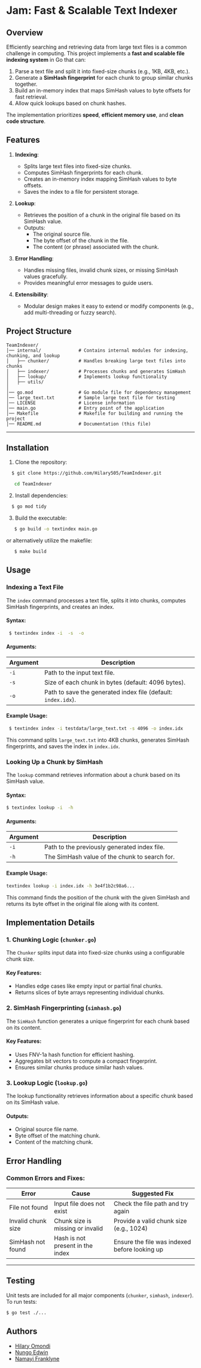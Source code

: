 # **Jam: Fast & Scalable Text Indexer**

## **Overview**
Efficiently searching and retrieving data from large text files is a common challenge in computing. This project implements a **fast and scalable file indexing system** in Go that can:
1. Parse a text file and split it into fixed-size chunks (e.g., 1KB, 4KB, etc.).
2. Generate a **SimHash fingerprint** for each chunk to group similar chunks together.
3. Build an in-memory index that maps SimHash values to byte offsets for fast retrieval.
4. Allow quick lookups based on chunk hashes.

The implementation prioritizes **speed**, **efficient memory use**, and **clean code structure**.

## **Features**

1. **Indexing**:
   - Splits large text files into fixed-size chunks.
   - Computes SimHash fingerprints for each chunk.
   - Creates an in-memory index mapping SimHash values to byte offsets.
   - Saves the index to a file for persistent storage.

2. **Lookup**:
   - Retrieves the position of a chunk in the original file based on its SimHash value.
   - Outputs:
     - The original source file.
     - The byte offset of the chunk in the file.
     - The content (or phrase) associated with the chunk.

3. **Error Handling**:
   - Handles missing files, invalid chunk sizes, or missing SimHash values gracefully.
   - Provides meaningful error messages to guide users.

4. **Extensibility**:
   - Modular design makes it easy to extend or modify components (e.g., add multi-threading or fuzzy search).

## **Project Structure**
```plaintext
TeamIndexer/
│── internal/              # Contains internal modules for indexing, chunking, and lookup
│   ├── chunker/           # Handles breaking large text files into chunks
│   ├── indexer/           # Processes chunks and generates SimHash 
│   ├── lookup/            # Implements lookup functionality 
│   ├── utils/ 
│           
│── go.mod                 # Go module file for dependency management
│── large_text.txt         # Sample large text file for testing
│── LICENSE                # License information
│── main.go                # Entry point of the application
│── Makefile               # Makefile for building and running the project
│── README.md              # Documentation (this file)

```

---

## **Installation**

1. Clone the repository:
 ```bash
   $ git clone https://github.com/Hilary505/TeamIndexer.git

    cd TeamIndexer
```

2. Install dependencies:
 ```bash
   $ go mod tidy
 ```

3. Build the executable:
```bash
   $ go build -o textindex main.go
```
or alternatively utilize the makefile:
```bash
   $ make build
```

## **Usage**

### **Indexing a Text File**
The `index` command processes a text file, splits it into chunks, computes SimHash fingerprints, and creates an index.

#### Syntax:
```bash
 $ textindex index -i  -s  -o 
```

#### Arguments:
| Argument         | Description                                                      |
|------------------|------------------------------------------------------------------|
| `-i`             | Path to the input text file.                                     |
| `-s`             | Size of each chunk in bytes (default: 4096 bytes).               |
| `-o`             | Path to save the generated index file (default: `index.idx`).    |

#### Example Usage:
```bash
 $ textindex index -i testdata/large_text.txt -s 4096 -o index.idx
```
This command splits `large_text.txt` into 4KB chunks, generates SimHash fingerprints, and saves the index in `index.idx`.

### **Looking Up a Chunk by SimHash**
The `lookup` command retrieves information about a chunk based on its SimHash value.

#### Syntax:
```bash
$ textindex lookup -i  -h 
```

#### Arguments:
| Argument         | Description                                                      |
|------------------|------------------------------------------------------------------|
| `-i`             | Path to the previously generated index file.                     |
| `-h`             | The SimHash value of the chunk to search for.                    |

#### Example Usage:
```bash
textindex lookup -i index.idx -h 3e4f1b2c98a6...
```
This command finds the position of the chunk with the given SimHash and returns its byte offset in the original file along with its content.

## **Implementation Details**

### **1. Chunking Logic (`chunker.go`)**
The `Chunker` splits input data into fixed-size chunks using a configurable chunk size.

#### Key Features:
- Handles edge cases like empty input or partial final chunks.
- Returns slices of byte arrays representing individual chunks.

### **2. SimHash Fingerprinting (`simhash.go`)**
The `SimHash` function generates a unique fingerprint for each chunk based on its content.

#### Key Features:
- Uses FNV-1a hash function for efficient hashing.
- Aggregates bit vectors to compute a compact fingerprint.
- Ensures similar chunks produce similar hash values.

### **3. Lookup Logic (`lookup.go`)**
The lookup functionality retrieves information about a specific chunk based on its SimHash value.

#### Outputs:
- Original source file name.
- Byte offset of the matching chunk.
- Content of the matching chunk.

## **Error Handling**

### Common Errors and Fixes:

| Error                  | Cause                             | Suggested Fix                                      |
|------------------------|-----------------------------------|--------------------------------------------------|
| File not found         | Input file does not exist         | Check the file path and try again                |
| Invalid chunk size     | Chunk size is missing or invalid  | Provide a valid chunk size (e.g., 1024)          |
| SimHash not found      | Hash is not present in the index  | Ensure the file was indexed before looking up    |

---

## **Testing**

Unit tests are included for all major components (`chunker`, `simhash`, `indexer`). To run tests:

```bash
$ go test ./...
```

## **Authors**
- [Hilary Omondi](https://github.com/Hilary505)
- [Nungo Edwin](https://github.com/NungoEdwin)
- [Namayi Franklyne](https://github.com/fnamayi)